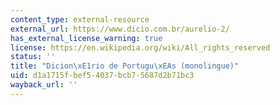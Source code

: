 ```yaml
---
content_type: external-resource
external_url: https://www.dicio.com.br/aurelio-2/
has_external_license_warning: true
license: https://en.wikipedia.org/wiki/All_rights_reserved
status: ''
title: "Dicion\xE1rio de Portugu\xEAs (monolingue)"
uid: d1a1715f-bef5-4037-bcb7-5687d2b71bc3
wayback_url: ''
---
```

